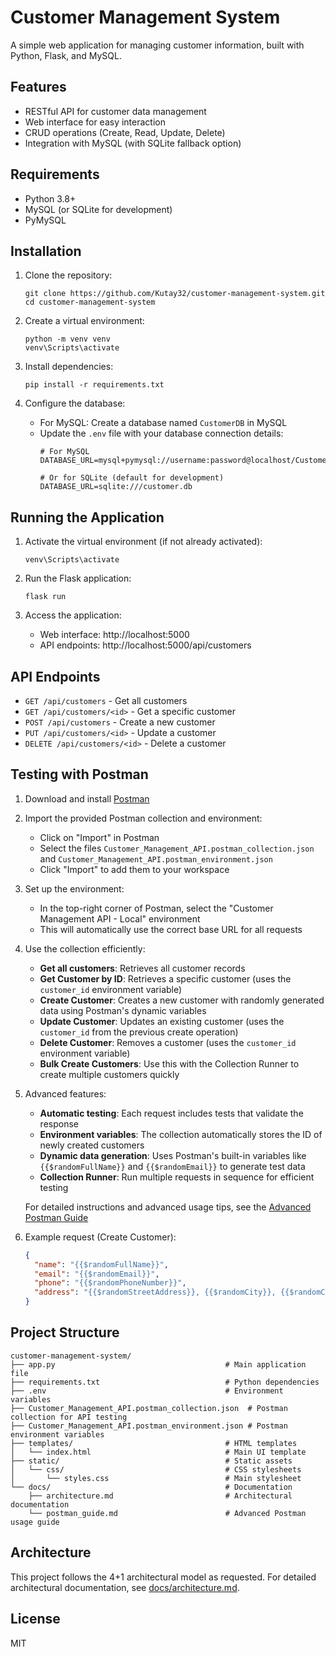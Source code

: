 # Customer Management System

A simple web application for managing customer information, built with Python, Flask, and MySQL.

## Features

- RESTful API for customer data management
- Web interface for easy interaction
- CRUD operations (Create, Read, Update, Delete)
- Integration with MySQL (with SQLite fallback option)

## Requirements

- Python 3.8+
- MySQL (or SQLite for development)
- PyMySQL

## Installation

1. Clone the repository:
   ```
   git clone https://github.com/Kutay32/customer-management-system.git
   cd customer-management-system
   ```

2. Create a virtual environment:
   ```
   python -m venv venv
   venv\Scripts\activate
   ```

3. Install dependencies:
   ```
   pip install -r requirements.txt
   ```

4. Configure the database:
   - For MySQL: Create a database named `CustomerDB` in MySQL
   - Update the `.env` file with your database connection details:
     ```
     # For MySQL
     DATABASE_URL=mysql+pymysql://username:password@localhost/CustomerDB

     # Or for SQLite (default for development)
     DATABASE_URL=sqlite:///customer.db
     ```

## Running the Application

1. Activate the virtual environment (if not already activated):
   ```
   venv\Scripts\activate
   ```

2. Run the Flask application:
   ```
   flask run
   ```

3. Access the application:
   - Web interface: http://localhost:5000
   - API endpoints: http://localhost:5000/api/customers

## API Endpoints

- `GET /api/customers` - Get all customers
- `GET /api/customers/<id>` - Get a specific customer
- `POST /api/customers` - Create a new customer
- `PUT /api/customers/<id>` - Update a customer
- `DELETE /api/customers/<id>` - Delete a customer

## Testing with Postman

1. Download and install [Postman](https://www.postman.com/downloads/)
2. Import the provided Postman collection and environment:
   - Click on "Import" in Postman
   - Select the files `Customer_Management_API.postman_collection.json` and `Customer_Management_API.postman_environment.json`
   - Click "Import" to add them to your workspace

3. Set up the environment:
   - In the top-right corner of Postman, select the "Customer Management API - Local" environment
   - This will automatically use the correct base URL for all requests

4. Use the collection efficiently:
   - **Get all customers**: Retrieves all customer records
   - **Get Customer by ID**: Retrieves a specific customer (uses the `customer_id` environment variable)
   - **Create Customer**: Creates a new customer with randomly generated data using Postman's dynamic variables
   - **Update Customer**: Updates an existing customer (uses the `customer_id` from the previous create operation)
   - **Delete Customer**: Removes a customer (uses the `customer_id` environment variable)
   - **Bulk Create Customers**: Use this with the Collection Runner to create multiple customers quickly

5. Advanced features:
   - **Automatic testing**: Each request includes tests that validate the response
   - **Environment variables**: The collection automatically stores the ID of newly created customers
   - **Dynamic data generation**: Uses Postman's built-in variables like `{{$randomFullName}}` and `{{$randomEmail}}` to generate test data
   - **Collection Runner**: Run multiple requests in sequence for efficient testing

   For detailed instructions and advanced usage tips, see the [Advanced Postman Guide](docs/postman_guide.md)

6. Example request (Create Customer):
   ```json
   {
     "name": "{{$randomFullName}}",
     "email": "{{$randomEmail}}",
     "phone": "{{$randomPhoneNumber}}",
     "address": "{{$randomStreetAddress}}, {{$randomCity}}, {{$randomCountry}}"
   }
   ```

## Project Structure

```
customer-management-system/
├── app.py                                      # Main application file
├── requirements.txt                            # Python dependencies
├── .env                                        # Environment variables
├── Customer_Management_API.postman_collection.json  # Postman collection for API testing
├── Customer_Management_API.postman_environment.json # Postman environment variables
├── templates/                                  # HTML templates
│   └── index.html                              # Main UI template
├── static/                                     # Static assets
│   └── css/                                    # CSS stylesheets
│       └── styles.css                          # Main stylesheet
└── docs/                                       # Documentation
    ├── architecture.md                         # Architectural documentation
    └── postman_guide.md                        # Advanced Postman usage guide
```

## Architecture

This project follows the 4+1 architectural model as requested. For detailed architectural documentation, see [docs/architecture.md](docs/architecture.md).

## License

MIT
